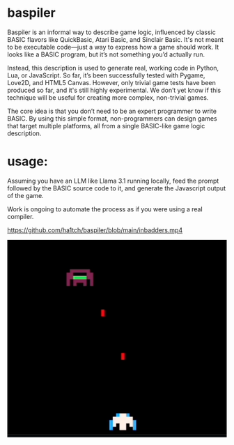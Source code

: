 # baspiler

Baspiler is an informal way to describe game logic, influenced by classic BASIC flavors like QuickBasic, Atari Basic, and Sinclair Basic. It's not meant to be executable code—just a way to express how a game should work. It looks like a BASIC program, but it’s not something you’d actually run.

Instead, this description is used to generate real, working code in Python, Lua, or JavaScript. So far, it’s been successfully tested with Pygame, Love2D, and HTML5 Canvas. However, only trivial game tests have been produced so far, and it's still highly experimental. We don’t yet know if this technique will be useful for creating more complex, non-trivial games.

The core idea is that you don’t need to be an expert programmer to write BASIC. By using this simple format, non-programmers can design games that target multiple platforms, all from a single BASIC-like game logic description.


# usage:

Assuming you have an LLM like Llama 3.1 running locally, feed the prompt followed by the BASIC source code to it, and generate the Javascript output of the game.

Work is ongoing to automate the process as if you were using a real compiler.

https://github.com/ha1tch/baspiler/blob/main/inbadders.mp4

![screenshot of the trivial inbadders game compiled to html5 canvas from BASIC source](inbadders.png "inbadders")
